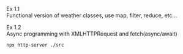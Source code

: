 Ex 1.1  
Functional version of weather classes, use map, filter, reduce, etc...  
  
Ex 1.2  
Async programming with XMLHTTPRequest and fetch(async/await)

```
npx http-server ./src
```